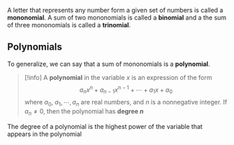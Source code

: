 A letter that represents any number form a given set of numbers is called a **mononomial**. A sum of two mononomials is called a **binomial** and a the sum of three mononomials is called a **trinomial**.

## Polynomials

To generalize, we can say that a sum of mononomials is a **polynomial**. 

> [!info]
> A **polynomial** in the variable $x$ is an expression of the form 
> $$a_nx^n+a_{n-1}x^{n-1}+ \cdots + a_1x + a_0$$
> where $a_0$, $a_1, \cdots, a_n$ are real numbers, and $n$ is a nonnegative integer. If $a_n \ne 0$, then the polynomial has **degree $n$**

 The degree of a polynomial is the highest power of the variable that appears in the polynomial